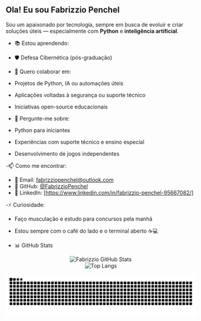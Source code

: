 ## Ola! Eu sou Fabrizzio Penchel

Sou um apaixonado por tecnologia, sempre em busca de evoluir e criar soluções úteis — especialmente com **Python** e **inteligência artificial**.

- 📚 Estou aprendendo:
- 🛡️ Defesa Cibernética (pós-graduação)

- 🤝 Quero colaborar em:
- Projetos de Python, IA ou automações úteis
- Aplicações voltadas à segurança ou suporte técnico
- Iniciativas open-source educacionais

- 💬 Pergunte-me sobre:
- Python para iniciantes
- Experiências com suporte técnico e ensino especial
- Desenvolvimento de jogos independentes

-📫 Como me encontrar:
- 📧 Email: fabrizziopenchel@outlook.com
- 🐍 GitHub: [@FabrizzioPenchel](https://github.com/FabrizzioPenchel)
- 💼 LinkedIn: [https://www.linkedin.com/in/fabrizzio-penchel-95667082/]

-⚡ Curiosidade:
- Faço musculação e estudo para concursos pela manhã
- Estou sempre com o café do lado e o terminal aberto ☕💻

- 📊 GitHub Stats

<p align="center">
  <img src="https://github-readme-stats.vercel.app/api?username=FabrizzioPenchel&show_icons=true&theme=tokyonight&hide=prs" alt="Fabrizzio GitHub Stats" />
  <br>
  <img src="https://github-readme-stats.vercel.app/api/top-langs/?username=FabrizzioPenchel&layout=compact&theme=tokyonight" alt="Top Langs" />
</p>

<picture align="center">
  <source media="(prefers-color-scheme: dark)" srcset="https://raw.githubusercontent.com/FabrizzioPenchel/FabrizzioPenchel/output/github-contribution-grid-snake-dark.svg" />
  <source media="(prefers-color-scheme: light)" srcset="https://raw.githubusercontent.com/FabrizzioPenchel/FabrizzioPenchel/output/github-contribution-grid-snake.svg" />
  <img alt="github contribution grid snake animation" src="https://raw.githubusercontent.com/FabrizzioPenchel/FabrizzioPenchel/output/github-contribution-grid-snake.svg" />
</picture>
